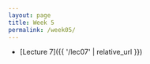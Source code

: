```yaml
---
layout: page
title: Week 5
permalink: /week05/
---
```



* [Lecture 7]({{ '/lec07' | relative_url }})

